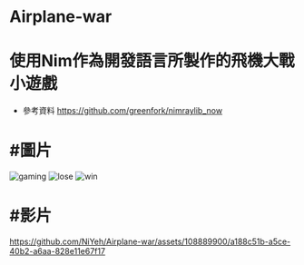 # Airplane-war
# 使用Nim作為開發語言所製作的飛機大戰小遊戲
* 參考資料 https://github.com/greenfork/nimraylib_now

# #圖片
![gaming](https://github.com/NiYeh/Airplane-war/assets/108889900/7df61252-118b-496c-8ac9-41eb770785dd)
![lose](https://github.com/NiYeh/Airplane-war/assets/108889900/b239f14b-b1c2-4498-b1fa-2fee9ea0afd4)
![win](https://github.com/NiYeh/Airplane-war/assets/108889900/b412592c-d9c4-4fe0-ad2f-748957f1fe76)
# #影片
https://github.com/NiYeh/Airplane-war/assets/108889900/a188c51b-a5ce-40b2-a6aa-828e11e67f17
